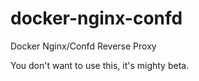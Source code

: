 docker-nginx-confd
==================

Docker Nginx/Confd Reverse Proxy

You don't want to use this, it's mighty beta.
